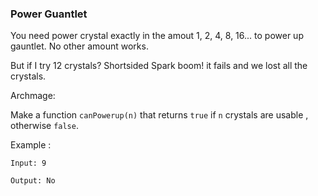 ### Power Guantlet

You need power crystal exactly in the amout 1, 2, 4, 8, 16... to power up gauntlet. No other amount works.

But if I try 12 crystals? Shortsided Spark boom! it fails and we lost all the crystals.

Archmage:

Make a function `canPowerup(n)` that returns `true` if `n` crystals are usable , otherwise `false`.

Example :

```
Input: 9

Output: No
```
